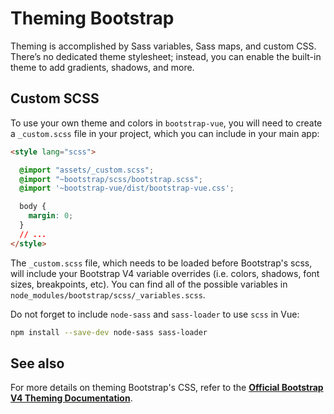 # Theming Bootstrap

Theming is accomplished by Sass variables, Sass maps, and custom CSS. There’s no dedicated
theme stylesheet; instead, you can enable the built-in theme to add gradients, shadows, and more.


## Custom SCSS
To use your own theme and colors in `bootstrap-vue`, you will need to create a
`_custom.scss` file in your project, which you can include in your main app:

```html
<style lang="scss">

  @import "assets/_custom.scss";
  @import "~bootstrap/scss/bootstrap.scss";
  @import '~bootstrap-vue/dist/bootstrap-vue.css';

  body {
    margin: 0;
  }
  // ...
</style>
```

The `_custom.scss` file, which needs to be loaded before Bootstrap's scss, will include your
Bootstrap V4 variable overrides (i.e. colors, shadows, font sizes, breakpoints, etc).
You can find all of the possible variables in `node_modules/bootstrap/scss/_variables.scss`.

Do not forget to include `node-sass` and `sass-loader` to use `scss` in Vue:

```sh
npm install --save-dev node-sass sass-loader
```


## See also
For more details on theming Bootstrap's CSS, refer to the
[**Official Bootstrap V4 Theming Documentation**](http://getbootstrap.com/docs/4.1/getting-started/theming/).

